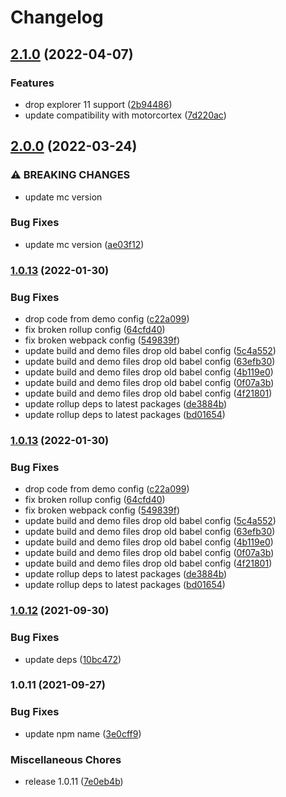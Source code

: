 # Changelog

## [2.1.0](https://github.com/donkeyclip/motorcortex-code-typing/compare/v2.0.0...v2.1.0) (2022-04-07)


### Features

* drop explorer 11 support ([2b94486](https://github.com/donkeyclip/motorcortex-code-typing/commit/2b944869c469aab58d76f1583bd6a601837e3f4e))
* update compatibility with motorcortex ([7d220ac](https://github.com/donkeyclip/motorcortex-code-typing/commit/7d220ace910f7d998a9f045d83b78a4085e58da9))

## [2.0.0](https://github.com/donkeyclip/motorcortex-code-typing/compare/v1.0.13...v2.0.0) (2022-03-24)


### ⚠ BREAKING CHANGES

* update mc version

### Bug Fixes

* update mc version ([ae03f12](https://github.com/donkeyclip/motorcortex-code-typing/commit/ae03f122a0c67da8459544420f8d50ae03cbc9c4))

### [1.0.13](https://www.github.com/donkeyclip/motorcortex-code-typing/compare/v1.0.12...v1.0.13) (2022-01-30)


### Bug Fixes

* drop code from demo config ([c22a099](https://www.github.com/donkeyclip/motorcortex-code-typing/commit/c22a09917dfc0a8eea6931054b73d166b4fc7f1a))
* fix broken rollup config ([64cfd40](https://www.github.com/donkeyclip/motorcortex-code-typing/commit/64cfd40780dc59b50716db4b851b917c92e3afb0))
* fix broken webpack config ([549839f](https://www.github.com/donkeyclip/motorcortex-code-typing/commit/549839f319e69e8feb5aa5b147ef2871b3604b22))
* update build and demo files drop old babel config ([5c4a552](https://www.github.com/donkeyclip/motorcortex-code-typing/commit/5c4a552fe1ae6ed1e25a61a2f901540efbb2f219))
* update build and demo files drop old babel config ([63efb30](https://www.github.com/donkeyclip/motorcortex-code-typing/commit/63efb303e902b517b08b326f6035c491896f5cb7))
* update build and demo files drop old babel config ([4b119e0](https://www.github.com/donkeyclip/motorcortex-code-typing/commit/4b119e065cd547f6359d2df303aa6292d8f81a83))
* update build and demo files drop old babel config ([0f07a3b](https://www.github.com/donkeyclip/motorcortex-code-typing/commit/0f07a3bda5066d0dac5002df9f764251ad9ab546))
* update build and demo files drop old babel config ([4f21801](https://www.github.com/donkeyclip/motorcortex-code-typing/commit/4f21801019a25aaf8d067195f01de219eeb7c8b3))
* update rollup deps to latest packages ([de3884b](https://www.github.com/donkeyclip/motorcortex-code-typing/commit/de3884b5c4263ea9e7a4dd27bdb151f47b543fc0))
* update rollup deps to latest packages ([bd01654](https://www.github.com/donkeyclip/motorcortex-code-typing/commit/bd01654e6952242333c0c48fbc9af4f2bd9d4e93))

### [1.0.13](https://www.github.com/donkeyclip/motorcortex-code-typing/compare/v1.0.12...v1.0.13) (2022-01-30)


### Bug Fixes

* drop code from demo config ([c22a099](https://www.github.com/donkeyclip/motorcortex-code-typing/commit/c22a09917dfc0a8eea6931054b73d166b4fc7f1a))
* fix broken rollup config ([64cfd40](https://www.github.com/donkeyclip/motorcortex-code-typing/commit/64cfd40780dc59b50716db4b851b917c92e3afb0))
* fix broken webpack config ([549839f](https://www.github.com/donkeyclip/motorcortex-code-typing/commit/549839f319e69e8feb5aa5b147ef2871b3604b22))
* update build and demo files drop old babel config ([5c4a552](https://www.github.com/donkeyclip/motorcortex-code-typing/commit/5c4a552fe1ae6ed1e25a61a2f901540efbb2f219))
* update build and demo files drop old babel config ([63efb30](https://www.github.com/donkeyclip/motorcortex-code-typing/commit/63efb303e902b517b08b326f6035c491896f5cb7))
* update build and demo files drop old babel config ([4b119e0](https://www.github.com/donkeyclip/motorcortex-code-typing/commit/4b119e065cd547f6359d2df303aa6292d8f81a83))
* update build and demo files drop old babel config ([0f07a3b](https://www.github.com/donkeyclip/motorcortex-code-typing/commit/0f07a3bda5066d0dac5002df9f764251ad9ab546))
* update build and demo files drop old babel config ([4f21801](https://www.github.com/donkeyclip/motorcortex-code-typing/commit/4f21801019a25aaf8d067195f01de219eeb7c8b3))
* update rollup deps to latest packages ([de3884b](https://www.github.com/donkeyclip/motorcortex-code-typing/commit/de3884b5c4263ea9e7a4dd27bdb151f47b543fc0))
* update rollup deps to latest packages ([bd01654](https://www.github.com/donkeyclip/motorcortex-code-typing/commit/bd01654e6952242333c0c48fbc9af4f2bd9d4e93))

### [1.0.12](https://www.github.com/donkeyclip/motorcortex-code-typing/compare/v1.0.11...v1.0.12) (2021-09-30)


### Bug Fixes

* update deps ([10bc472](https://www.github.com/donkeyclip/motorcortex-code-typing/commit/10bc472cbd16b721f43ccc02d15df35553e88a01))

### 1.0.11 (2021-09-27)


### Bug Fixes

* update npm name ([3e0cff9](https://www.github.com/donkeyclip/motorcortex-code-typing/commit/3e0cff912b6e71d181bff934dd241d15707b62d9))


### Miscellaneous Chores

* release 1.0.11 ([7e0eb4b](https://www.github.com/donkeyclip/motorcortex-code-typing/commit/7e0eb4bd85ffac6298db0f5658915ab9d6b2fbce))
